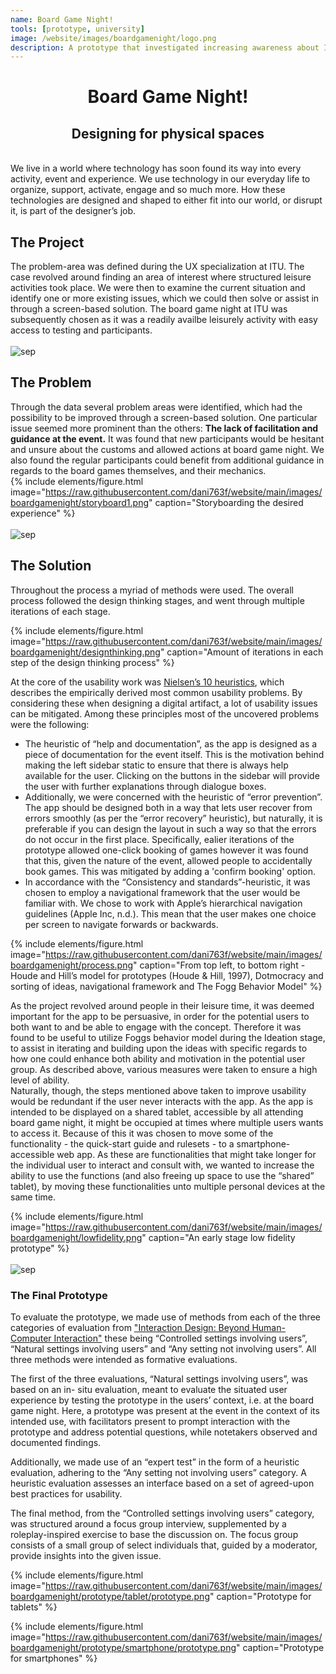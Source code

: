 ```yaml
---
name: Board Game Night!
tools: [prototype, university]
image: /website/images/boardgamenight/logo.png
description: A prototype that investigated increasing awareness about ITU's board game night!
--- 
```

# <center>Board Game Night!<center/>
## <center>Designing for physical spaces<center/>  
<br>
We live in a world where technology has soon found its way into every activity, event and 
experience. We use technology in our everyday life to organize, support, activate, engage and so 
much more. How these technologies are designed and shaped to either fit into our world, or 
disrupt it, is part of the designer’s job.  

## The Project  
The problem-area was defined during the UX specialization at ITU. The case revolved around finding an area of interest where structured leisure activities took place. We were then to examine the current situation and identify one or more existing issues, which we could then solve or assist in through a screen-based solution. The board game night at ITU was subsequently chosen as it was a readily availbe leisurely activity with easy access to testing and participants.  
<br>
![sep](/website/images/sep.svg)

## The Problem  
Through the data several problem areas were identified, which had the possibility 
to be improved through a screen-based solution. One particular issue seemed more prominent 
than the others: **The lack of facilitation and guidance at the event.** It was found that new participants 
would be hesitant and unsure about the customs and allowed actions at board game night. We also found the 
regular participants could benefit from additional guidance in regards to the board games themselves, and their mechanics.
<br>
{% include elements/figure.html image="https://raw.githubusercontent.com/dani763f/website/main/images/boardgamenight/storyboard1.png" caption="Storyboarding the desired experience" %}  
<br>
![sep](/website/images/sep.svg)

## The Solution  

Throughout the process a myriad of methods were used. The overall process followed the design thinking stages, and went through multiple iterations of each stage.

{% include elements/figure.html image="https://raw.githubusercontent.com/dani763f/website/main/images/boardgamenight/designthinking.png" caption="Amount of iterations in each step of the design thinking process" %}  

At the core of the usability work was [Nielsen’s 10 heuristics](https://www.nngroup.com/articles/ten-usability-heuristics/), which describes the empirically derived most common usability problems. By considering these when designing a digital artifact, a lot of usability issues can be mitigated. Among these principles most of the uncovered problems were the following:  

* The heuristic of “help and documentation”, as the app is designed as a piece of documentation for the event itself. This is the motivation behind making the left sidebar static to ensure that there is always help available for the user. Clicking on the buttons in the sidebar will provide the user with further explanations through dialogue boxes.
* Additionally, we were concerned with the heuristic of “error prevention”. The app should be
designed both in a way that lets user recover from errors smoothly (as per the “error recovery”
heuristic), but naturally, it is preferable if you can design the layout in such a way so that the errors
do not occur in the first place. Specifically, ealier iterations of the prototype allowed one-click booking of games however it was found that this, given the nature of the event, allowed people to accidentally book games. This was mitigated by adding a 'confirm booking' option.
* In accordance with the “Consistency and standards”-heuristic, it was chosen to employ a navigational framework that the user would be familiar with. We chose to work with Apple’s hierarchical navigation guidelines (Apple Inc, n.d.). This mean that the user makes one choice per screen to navigate forwards or backwards.  



{% include elements/figure.html image="https://raw.githubusercontent.com/dani763f/website/main/images/boardgamenight/process.png" caption="From top left, to bottom right - Houde and Hill’s model for prototypes (Houde & Hill, 1997), Dotmocracy and sorting of ideas, navigational framework and The Fogg Behavior Model" %}  

As the project revolved around people in their leisure time, it was deemed important for the app to be
persuasive, in order for the potential users to both want to and be able to engage with the concept.
Therefore it was found to be useful to utilize Foggs behavior model during the Ideation stage, to assist in iterating and building upon the ideas with specific regards to how one could enhance both ability and
motivation in the potential user group. As described above, various measures were taken to ensure a high level of ability.  
Naturally, though, the steps mentioned above taken to improve usability would be
redundant if the user never interacts with the app. As the app is intended to be displayed on a
shared tablet, accessible by all attending board game night, it might be occupied at times where multiple users wants to access it. Because of this it was chosen to move some of the functionality - the quick-start
guide and rulesets - to a smartphone-accessible web app. As these are functionalities that might
take longer for the individual user to interact and consult with, we wanted to increase the ability
to use the functions (and also freeing up space to use the “shared” tablet), by moving these
functionalities unto multiple personal devices at the same time.

{% include elements/figure.html image="https://raw.githubusercontent.com/dani763f/website/main/images/boardgamenight/lowfidelity.png" caption="An early stage low fidelity prototype" %}  
<br>
![sep](/website/images/sep.svg)

### The Final Prototype

To evaluate the prototype, we made use of methods from each of the three categories of
evaluation from ["Interaction Design: Beyond Human-Computer Interaction"](http://www.id-book.com/) these being “Controlled settings involving users”, “Natural settings involving users” and “Any setting not involving users”. All three methods were intended as formative evaluations.  

The first of the three evaluations, “Natural settings involving users”, was based on an in-
situ evaluation, meant to evaluate the situated user experience by testing the prototype in the
users’ context, i.e. at the board game night. Here, a prototype was present at the event in the context of its intended use, with facilitators present to prompt interaction with the prototype and address potential questions, while notetakers observed and documented findings.  

Additionally, we made use of an “expert test” in the form of a heuristic evaluation, adhering
to the “Any setting not involving users” category. A heuristic evaluation assesses an interface
based on a set of agreed-upon best practices for usability.  

The final method, from the “Controlled settings involving users” category, was structured
around a focus group interview, supplemented by a roleplay-inspired exercise to base the
discussion on. The focus group consists of a small group of select individuals that, guided by a
moderator, provide insights into the given issue.  


{% include elements/figure.html image="https://raw.githubusercontent.com/dani763f/website/main/images/boardgamenight/prototype/tablet/prototype.png" caption="Prototype for tablets" %}  

{% include elements/figure.html image="https://raw.githubusercontent.com/dani763f/website/main/images/boardgamenight/prototype/smartphone/prototype.png" caption="Prototype for smartphones" %}